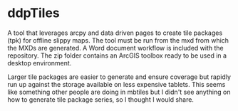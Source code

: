 # ddpTiles
A tool that leverages arcpy and data driven pages to create tile packages (tpk) for offline slippy maps. The tool must be run from the mxd
from which the MXDs are generated. A Word document workflow is included with the repository. The zip folder contains an ArcGIS toolbox ready to be used in a desktop environment.

Larger tile packages are easier to generate and ensure coverage but rapidly run up against the storage available on less expensive tablets. This seems like something other people are doing in mbtiles but I didn't see anything on how to generate tile package series, so I thought I would share.
